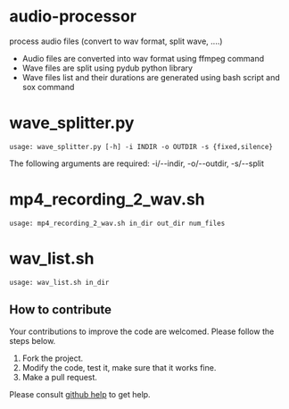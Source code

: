 # audio-processor
process audio files (convert to wav format, split wave, ....)

* Audio files are converted into wav format using ffmpeg command 
* Wave files are split using pydub python library 
* Wave files list and their durations are generated using bash script and sox command 

# wave_splitter.py 
```
usage: wave_splitter.py [-h] -i INDIR -o OUTDIR -s {fixed,silence}
```
The following arguments are required: -i/--indir, -o/--outdir, -s/--split

# mp4_recording_2_wav.sh
```
usage: mp4_recording_2_wav.sh in_dir out_dir num_files
```

# wav_list.sh
```
usage: wav_list.sh in_dir
```

## How to contribute
Your contributions to improve the code are welcomed. Please follow the steps below.
1. Fork the project.
2. Modify the code, test it, make sure that it works fine. 
3. Make a pull request.

Please consult [github help](https://help.github.com/) to get help.